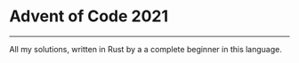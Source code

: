 # Advent of Code 2021
---

All my solutions, written in Rust by a a complete beginner in this language.